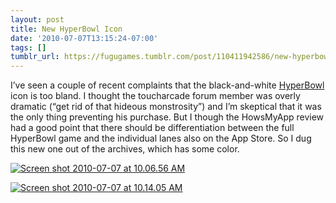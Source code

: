 ```yaml
---
layout: post
title: New HyperBowl Icon
date: '2010-07-07T13:15:24-07:00'
tags: []
tumblr_url: https://fugugames.tumblr.com/post/110411942586/new-hyperbowl-icon
---
```

I’ve seen a couple of recent complaints that the black-and-white [HyperBowl](http://itunes.apple.com/us/app/hyperbowl/id344209253) icon is too bland. I thought the toucharcade forum member was overly dramatic (“get rid of that hideous monstrosity”) and I’m skeptical that it was the only thing preventing his purchase. But I though the HowsMyApp review had a good point that there should be differentiation between the full HyperBowl game and the individual lanes also on the App Store. So I dug this new one out of the archives, which has some color.

[![](http://itshardtofondlepenguins.com/wp-content/uploads/2010/07/Screen-shot-2010-07-07-at-10.06.56-AM.png "Screen shot 2010-07-07 at 10.06.56 AM")](http://itshardtofondlepenguins.com/wp-content/uploads/2010/07/Screen-shot-2010-07-07-at-10.06.56-AM.png)

[![](http://itshardtofondlepenguins.com/wp-content/uploads/2010/07/Screen-shot-2010-07-07-at-10.14.05-AM.png "Screen shot 2010-07-07 at 10.14.05 AM")](http://itshardtofondlepenguins.com/wp-content/uploads/2010/07/Screen-shot-2010-07-07-at-10.14.05-AM.png)

